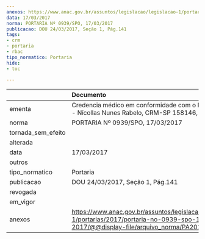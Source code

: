 ```yaml
---
anexos: https://www.anac.gov.br/assuntos/legislacao/legislacao-1/portarias/2017/portaria-no-0939-spo-17-03-2017/@@display-file/arquivo_norma/PA2017-0939.pdf
data: 17/03/2017
norma: PORTARIA Nº 0939/SPO, 17/03/2017
publicacao: DOU 24/03/2017, Seção 1, Pág.141
tags:
- crm
- portaria
- rbac
tipo_normatico: Portaria
hide: 
- toc 
 
---
```


|                    | Documento                                                                                                                                            |
|:-------------------|:-----------------------------------------------------------------------------------------------------------------------------------------------------|
| ementa             | Credencia médico em conformidade com o RBAC nº 67 - Nícollas Nunes Rabelo, CRM-SP 158146, MC 141.                                                    |
| norma              | PORTARIA Nº 0939/SPO, 17/03/2017                                                                                                                     |
| tornada_sem_efeito |                                                                                                                                                      |
| alterada           |                                                                                                                                                      |
| data               | 17/03/2017                                                                                                                                           |
| outros             |                                                                                                                                                      |
| tipo_normatico     | Portaria                                                                                                                                             |
| publicacao         | DOU 24/03/2017, Seção 1, Pág.141                                                                                                                     |
| revogada           |                                                                                                                                                      |
| em_vigor           |                                                                                                                                                      |
| anexos             | https://www.anac.gov.br/assuntos/legislacao/legislacao-1/portarias/2017/portaria-no-0939-spo-17-03-2017/@@display-file/arquivo_norma/PA2017-0939.pdf |